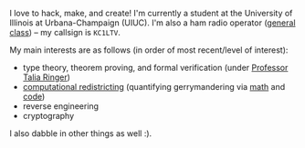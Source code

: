 I love to hack, make, and create! 
I'm currently a student at the University of Illinois at Urbana-Champaign (UIUC).
I'm also a ham radio operator ([general class](http://www.arrl.org/ham-radio-licenses)) – my callsign is `KC1LTV`. 

My main interests are as follows (in order of most recent/level of interest):
- type theory, theorem proving, and formal verification (under [Professor Talia Ringer](https://dependenttyp.es/))
- [computational redistricting](https://mggg.org/) (quantifying gerrymandering via [math](https://hdsr.mitpress.mit.edu/pub/1ds8ptxu) and [code](https://github.com/mggg/GerryChain))
- reverse engineering
- cryptography

I also dabble in other things as well :).
